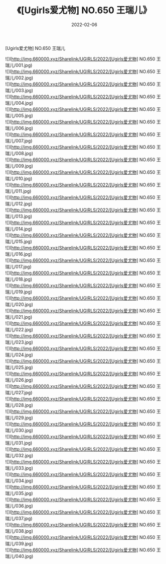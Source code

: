 ﻿---
layout: post
title:  《[Ugirls爱尤物] NO.650 王瑞儿》
date:   2022-02-06
img: http://img.660000.xyz/Sharelink/UGIRLS/2022/[Ugirls爱尤物] NO.650 王瑞儿/000.jpg
categories: [美女, 清纯, 唯美]
---

[Ugirls爱尤物] NO.650 王瑞儿

 ![](http://img.660000.xyz/Sharelink/UGIRLS/2022/[Ugirls爱尤物] NO.650 王瑞儿/001.jpg) <br>![](http://img.660000.xyz/Sharelink/UGIRLS/2022/[Ugirls爱尤物] NO.650 王瑞儿/002.jpg) <br>![](http://img.660000.xyz/Sharelink/UGIRLS/2022/[Ugirls爱尤物] NO.650 王瑞儿/003.jpg) <br>![](http://img.660000.xyz/Sharelink/UGIRLS/2022/[Ugirls爱尤物] NO.650 王瑞儿/004.jpg) <br>![](http://img.660000.xyz/Sharelink/UGIRLS/2022/[Ugirls爱尤物] NO.650 王瑞儿/005.jpg) <br>![](http://img.660000.xyz/Sharelink/UGIRLS/2022/[Ugirls爱尤物] NO.650 王瑞儿/006.jpg) <br>![](http://img.660000.xyz/Sharelink/UGIRLS/2022/[Ugirls爱尤物] NO.650 王瑞儿/007.jpg) <br>![](http://img.660000.xyz/Sharelink/UGIRLS/2022/[Ugirls爱尤物] NO.650 王瑞儿/008.jpg) <br>![](http://img.660000.xyz/Sharelink/UGIRLS/2022/[Ugirls爱尤物] NO.650 王瑞儿/009.jpg) <br>![](http://img.660000.xyz/Sharelink/UGIRLS/2022/[Ugirls爱尤物] NO.650 王瑞儿/010.jpg) <br>![](http://img.660000.xyz/Sharelink/UGIRLS/2022/[Ugirls爱尤物] NO.650 王瑞儿/011.jpg) <br>![](http://img.660000.xyz/Sharelink/UGIRLS/2022/[Ugirls爱尤物] NO.650 王瑞儿/012.jpg) <br>![](http://img.660000.xyz/Sharelink/UGIRLS/2022/[Ugirls爱尤物] NO.650 王瑞儿/013.jpg) <br>![](http://img.660000.xyz/Sharelink/UGIRLS/2022/[Ugirls爱尤物] NO.650 王瑞儿/014.jpg) <br>![](http://img.660000.xyz/Sharelink/UGIRLS/2022/[Ugirls爱尤物] NO.650 王瑞儿/015.jpg) <br>![](http://img.660000.xyz/Sharelink/UGIRLS/2022/[Ugirls爱尤物] NO.650 王瑞儿/016.jpg) <br>![](http://img.660000.xyz/Sharelink/UGIRLS/2022/[Ugirls爱尤物] NO.650 王瑞儿/017.jpg) <br>![](http://img.660000.xyz/Sharelink/UGIRLS/2022/[Ugirls爱尤物] NO.650 王瑞儿/018.jpg) <br>![](http://img.660000.xyz/Sharelink/UGIRLS/2022/[Ugirls爱尤物] NO.650 王瑞儿/019.jpg) <br>![](http://img.660000.xyz/Sharelink/UGIRLS/2022/[Ugirls爱尤物] NO.650 王瑞儿/020.jpg) <br>![](http://img.660000.xyz/Sharelink/UGIRLS/2022/[Ugirls爱尤物] NO.650 王瑞儿/021.jpg) <br>![](http://img.660000.xyz/Sharelink/UGIRLS/2022/[Ugirls爱尤物] NO.650 王瑞儿/022.jpg) <br>![](http://img.660000.xyz/Sharelink/UGIRLS/2022/[Ugirls爱尤物] NO.650 王瑞儿/023.jpg) <br>![](http://img.660000.xyz/Sharelink/UGIRLS/2022/[Ugirls爱尤物] NO.650 王瑞儿/024.jpg) <br>![](http://img.660000.xyz/Sharelink/UGIRLS/2022/[Ugirls爱尤物] NO.650 王瑞儿/025.jpg) <br>![](http://img.660000.xyz/Sharelink/UGIRLS/2022/[Ugirls爱尤物] NO.650 王瑞儿/026.jpg) <br>![](http://img.660000.xyz/Sharelink/UGIRLS/2022/[Ugirls爱尤物] NO.650 王瑞儿/027.jpg) <br>![](http://img.660000.xyz/Sharelink/UGIRLS/2022/[Ugirls爱尤物] NO.650 王瑞儿/028.jpg) <br>![](http://img.660000.xyz/Sharelink/UGIRLS/2022/[Ugirls爱尤物] NO.650 王瑞儿/029.jpg) <br>![](http://img.660000.xyz/Sharelink/UGIRLS/2022/[Ugirls爱尤物] NO.650 王瑞儿/030.jpg) <br>![](http://img.660000.xyz/Sharelink/UGIRLS/2022/[Ugirls爱尤物] NO.650 王瑞儿/031.jpg) <br>![](http://img.660000.xyz/Sharelink/UGIRLS/2022/[Ugirls爱尤物] NO.650 王瑞儿/032.jpg) <br>![](http://img.660000.xyz/Sharelink/UGIRLS/2022/[Ugirls爱尤物] NO.650 王瑞儿/033.jpg) <br>![](http://img.660000.xyz/Sharelink/UGIRLS/2022/[Ugirls爱尤物] NO.650 王瑞儿/034.jpg) <br>![](http://img.660000.xyz/Sharelink/UGIRLS/2022/[Ugirls爱尤物] NO.650 王瑞儿/035.jpg) <br>![](http://img.660000.xyz/Sharelink/UGIRLS/2022/[Ugirls爱尤物] NO.650 王瑞儿/036.jpg) <br>![](http://img.660000.xyz/Sharelink/UGIRLS/2022/[Ugirls爱尤物] NO.650 王瑞儿/037.jpg) <br>![](http://img.660000.xyz/Sharelink/UGIRLS/2022/[Ugirls爱尤物] NO.650 王瑞儿/038.jpg) <br>![](http://img.660000.xyz/Sharelink/UGIRLS/2022/[Ugirls爱尤物] NO.650 王瑞儿/039.jpg) <br>![](http://img.660000.xyz/Sharelink/UGIRLS/2022/[Ugirls爱尤物] NO.650 王瑞儿/040.jpg) <br>